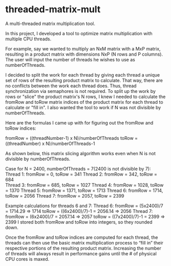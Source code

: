 # threaded-matrix-mult
A multi-threaded matrix multiplication tool.

In this project, I developed a tool to optimize matrix multiplication with multiple CPU threads. 

For example, say we wanted to multiply an NxM matrix with a MxP matrix, resulting in a product matrix with dimensions NxP (N rows and P columns). The user will input the number of threads he wishes to use as numberOfThreads.

I decided to split the work for each thread by giving each thread a unique set of rows of the resulting product matrix to calculate. That way, there are no conflicts between the work each thread does. Thus, thread synchronization via semaphores is not required. To split up the work by rows or "slice" the product matrix's N rows, I knew I needed to calculate the fromRow and toRow matrix indices of the product matrix for each thread to calculate or "fill in". I also wanted the tool to work if N was not divisible by numberOfThreads.

Here are the formulas I came up with for figuring out the fromRow and toRow indices:

fromRow = ((threadNumber-1) x N)/numberOfThreads
toRow = ((threadNumber) x N)/numberOfThreads-1

As shown below, this matrix slicing algorithm works even when N is not divisible by numberOfThreads.

Case for N = 2400, numberOfThreads = 7(2400 is not divisible by 7):
Thread 1: fromRow = 0, toRow = 341 
Thread 2: fromRow = 342, toRow = 684  
Thread 3: fromRow = 685, toRow = 1027
Thread 4: fromRow = 1028, toRow = 1370
Thread 5: fromRow = 1371, toRow = 1713
Thread 6: fromRow = 1714, toRow = 2056
Thread 7: fromRow = 2057, toRow = 2399

Example calculations for threads 6 and 7:
Thread 6: fromRow = (5x2400)/7 = 1714.29 => 1714      toRow = ((6x2400)/7)-1 = 2056.14 => 2056
Thread 7: fromRow = (6x2400)/7 = 2057.14 => 2057      toRow = ((7x2400)/7)-1 = 2399 => 2399
I stored both fromRow and toRow into integers, so they rounded down.

Once the fromRow and toRow indices are computed for each thread, the threads can then use the basic matrix multiplication process to “fill in” their respective portions of the resulting product matrix. Increasing the number of threads will always result in performance gains until the # of physical CPU cores is maxed. 
